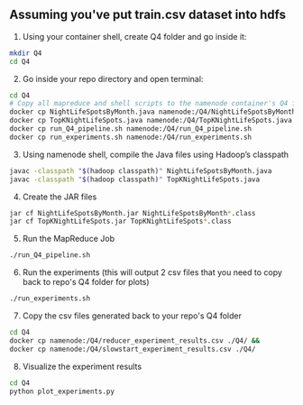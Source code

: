 ## Assuming you've put train.csv dataset into hdfs

1. Using your container shell, create Q4 folder and go inside it:
```sh
mkdir Q4
cd Q4
```
2. Go inside your repo directory and open terminal:
```sh
cd Q4
# Copy all mapreduce and shell scripts to the namenode container's Q4 folder
docker cp NightLifeSpotsByMonth.java namenode:/Q4/NightLifeSpotsByMonth.java &&
docker cp TopKNightLifeSpots.java namenode:/Q4/TopKNightLifeSpots.java &&
docker cp run_Q4_pipeline.sh namenode:/Q4/run_Q4_pipeline.sh
docker cp run_experiments.sh namenode:/Q4/run_experiments.sh
```

3. Using namenode shell, compile the Java files using Hadoop’s classpath
```sh
javac -classpath "$(hadoop classpath)" NightLifeSpotsByMonth.java
javac -classpath "$(hadoop classpath)" TopKNightLifeSpots.java
```

4. Create the JAR files
```sh
jar cf NightLifeSpotsByMonth.jar NightLifeSpotsByMonth*.class
jar cf TopKNightLifeSpots.jar TopKNightLifeSpots*.class
```

5. Run the MapReduce Job
```sh
./run_Q4_pipeline.sh
```
6. Run the experiments (this will output 2 csv files that you need to copy back to repo's Q4 folder for plots)
```sh
./run_experiments.sh
```
7. Copy the csv files generated back to your repo's Q4 folder
```sh
cd Q4
docker cp namenode:/Q4/reducer_experiment_results.csv ./Q4/ &&
docker cp namenode:/Q4/slowstart_experiment_results.csv ./Q4/
```
8. Visualize the experiment results
```sh
cd Q4
python plot_experiments.py
```